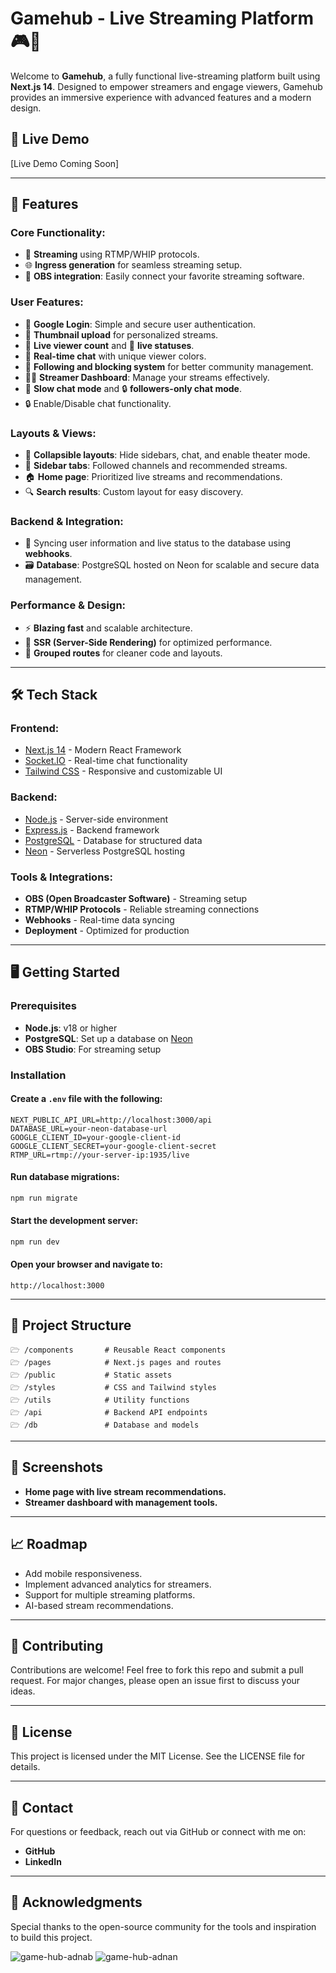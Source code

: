 # Gamehub - Live Streaming Platform 🎮🚀

Welcome to **Gamehub**, a fully functional live-streaming platform built using **Next.js 14**. Designed to empower streamers and engage viewers, Gamehub provides an immersive experience with advanced features and a modern design.

## 🚀 Live Demo
[Live Demo Coming Soon]

---

## 📌 Features
### Core Functionality:
- 📡 **Streaming** using RTMP/WHIP protocols.
- 🌐 **Ingress generation** for seamless streaming setup.
- 🔗 **OBS integration**: Easily connect your favorite streaming software.

### User Features:
- 🔐 **Google Login**: Simple and secure user authentication.
- 📸 **Thumbnail upload** for personalized streams.
- 👀 **Live viewer count** and 🚦 **live statuses**.
- 💬 **Real-time chat** with unique viewer colors.
- 👥 **Following and blocking system** for better community management.
- 🏋️‍♂️ **Streamer Dashboard**: Manage your streams effectively.
- 🐢 **Slow chat mode** and 🔒 **followers-only chat mode**.
- 🔒 Enable/Disable chat functionality.

### Layouts & Views:
- 🔽 **Collapsible layouts**: Hide sidebars, chat, and enable theater mode.
- 📑 **Sidebar tabs**: Followed channels and recommended streams.
- 🏠 **Home page**: Prioritized live streams and recommendations.
- 🔍 **Search results**: Custom layout for easy discovery.

### Backend & Integration:
- 🔄 Syncing user information and live status to the database using **webhooks**.
- 🗃️ **Database**: PostgreSQL hosted on Neon for scalable and secure data management.

### Performance & Design:
- ⚡ **Blazing fast** and scalable architecture.
- 📝 **SSR (Server-Side Rendering)** for optimized performance.
- 🔬 **Grouped routes** for cleaner code and layouts.

---

## 🛠️ Tech Stack
### Frontend:
- [Next.js 14](https://nextjs.org/) - Modern React Framework
- [Socket.IO](https://socket.io/) - Real-time chat functionality
- [Tailwind CSS](https://tailwindcss.com/) - Responsive and customizable UI

### Backend:
- [Node.js](https://nodejs.org/) - Server-side environment
- [Express.js](https://expressjs.com/) - Backend framework
- [PostgreSQL](https://www.postgresql.org/) - Database for structured data
- [Neon](https://neon.tech/) - Serverless PostgreSQL hosting

### Tools & Integrations:
- **OBS (Open Broadcaster Software)** - Streaming setup
- **RTMP/WHIP Protocols** - Reliable streaming connections
- **Webhooks** - Real-time data syncing
- **Deployment** - Optimized for production

---

## 🖥️ Getting Started

### Prerequisites
- **Node.js**: v18 or higher
- **PostgreSQL**: Set up a database on [Neon](https://neon.tech/)
- **OBS Studio**: For streaming setup

### Installation

#### Create a `.env` file with the following:
```env
NEXT_PUBLIC_API_URL=http://localhost:3000/api
DATABASE_URL=your-neon-database-url
GOOGLE_CLIENT_ID=your-google-client-id
GOOGLE_CLIENT_SECRET=your-google-client-secret
RTMP_URL=rtmp://your-server-ip:1935/live
```

#### Run database migrations:
```bash
npm run migrate
```

#### Start the development server:
```bash
npm run dev
```

#### Open your browser and navigate to:
```arduino
http://localhost:3000
```

---

## 📂 Project Structure
```plaintext
🗁 /components       # Reusable React components
🗁 /pages            # Next.js pages and routes
🗁 /public           # Static assets
🗁 /styles           # CSS and Tailwind styles
🗁 /utils            # Utility functions
🗁 /api              # Backend API endpoints
🗁 /db               # Database and models
```

---

## 🌈 Screenshots

- **Home page with live stream recommendations.**
- **Streamer dashboard with management tools.**

---

## 📈 Roadmap
- Add mobile responsiveness.
- Implement advanced analytics for streamers.
- Support for multiple streaming platforms.
- AI-based stream recommendations.

---

## 🕌 Contributing
Contributions are welcome! Feel free to fork this repo and submit a pull request. For major changes, please open an issue first to discuss your ideas.

---

## 💃 License
This project is licensed under the MIT License. See the LICENSE file for details.

---

## 💬 Contact
For questions or feedback, reach out via GitHub or connect with me on:

- **GitHub**
- **LinkedIn**

---

## 🌟 Acknowledgments
Special thanks to the open-source community for the tools and inspiration to build this project.




![game-hub-adnab](https://github.com/user-attachments/assets/57fc8848-8408-4f39-afc2-2950dcd36ec3)
![game-hub-adnan](https://github.com/user-attachments/assets/704f0526-ae84-4612-8234-259f3928bfe3)
